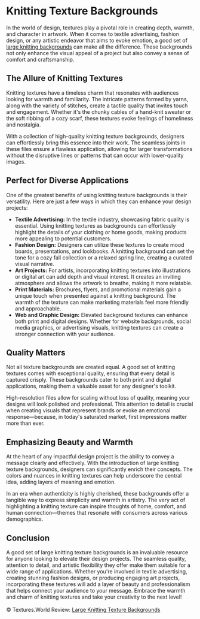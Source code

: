 <h1>Knitting Texture Backgrounds</h1>
In the world of design, textures play a pivotal role in creating depth, warmth, and character in artwork. When it comes to textile advertising, fashion design, or any artistic endeavor that aims to evoke emotion, a good set of <a href="https://textures.world/textile/20-large-knitting-texture-backgrounds">large knitting backgrounds</a> can make all the difference. These backgrounds not only enhance the visual appeal of a project but also convey a sense of comfort and craftsmanship.

<h2>The Allure of Knitting Textures</h2>
Knitting textures have a timeless charm that resonates with audiences looking for warmth and familiarity. The intricate patterns formed by yarns, along with the variety of stitches, create a tactile quality that invites touch and engagement. Whether it's the chunky cables of a hand-knit sweater or the soft ribbing of a cozy scarf, these textures evoke feelings of homeliness and nostalgia.

With a collection of high-quality knitting texture backgrounds, designers can effortlessly bring this essence into their work. The seamless joints in these files ensure a flawless application, allowing for larger transformations without the disruptive lines or patterns that can occur with lower-quality images.

<h2>Perfect for Diverse Applications</h2>
One of the greatest benefits of using knitting texture backgrounds is their versatility. Here are just a few ways in which they can enhance your design projects:
<ul>
<li><strong>Textile Advertising:</strong> In the textile industry, showcasing fabric quality is essential. Using knitting textures as backgrounds can effortlessly highlight the details of your clothing or home goods, making products more appealing to potential customers.</li>

<li><strong>Fashion Design:</strong> Designers can utilize these textures to create mood boards, presentations, and lookbooks. A knitting background can set the tone for a cozy fall collection or a relaxed spring line, creating a curated visual narrative.</li>

<li><strong>Art Projects:</strong> For artists, incorporating knitting textures into illustrations or digital art can add depth and visual interest. It creates an inviting atmosphere and allows the artwork to breathe, making it more relatable.</li>

<li><strong>Print Materials:</strong> Brochures, flyers, and promotional materials gain a unique touch when presented against a knitting background. The warmth of the texture can make marketing materials feel more friendly and approachable.</li>

<li><strong>Web and Graphic Design:</strong> Elevated background textures can enhance both print and digital designs. Whether for website backgrounds, social media graphics, or advertising visuals, knitting textures can create a stronger connection with your audience.</li>
</ul>
<h2>Quality Matters</h2>
Not all texture backgrounds are created equal. A good set of knitting textures comes with exceptional quality, ensuring that every detail is captured crisply. These backgrounds cater to both print and digital applications, making them a valuable asset for any designer's toolkit.

High-resolution files allow for scaling without loss of quality, meaning your designs will look polished and professional. This attention to detail is crucial when creating visuals that represent brands or evoke an emotional response—because, in today's saturated market, first impressions matter more than ever.

<h2>Emphasizing Beauty and Warmth</h2>
At the heart of any impactful design project is the ability to convey a message clearly and effectively. With the introduction of large knitting texture backgrounds, designers can significantly enrich their concepts. The colors and nuances in knitting textures can help underscore the central idea, adding layers of meaning and emotion.

In an era when authenticity is highly cherished, these backgrounds offer a tangible way to express simplicity and warmth in artistry. The very act of highlighting a knitting texture can inspire thoughts of home, comfort, and human connection—themes that resonate with consumers across various demographics.

<h2>Conclusion</h2>
A good set of large knitting texture backgrounds is an invaluable resource for anyone looking to elevate their design projects. The seamless quality, attention to detail, and artistic flexibility they offer make them suitable for a wide range of applications. Whether you're involved in textile advertising, creating stunning fashion designs, or producing engaging art projects, incorporating these textures will add a layer of beauty and professionalism that helps connect your audience to your message. Embrace the warmth and charm of knitting textures and take your creativity to the next level!
<br><br>
© Textures.World Review: <a href="https://textures.world/textile/20-large-knitting-texture-backgrounds">Large Knitting Texture Backgrounds</a>

